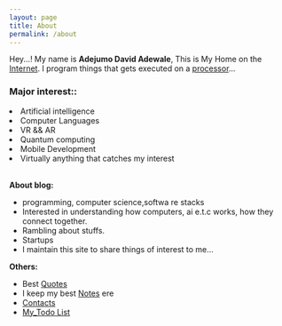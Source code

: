 ```yaml
---
layout: page
title: About
permalink: /about
---
```


Hey...! My name is **Adejumo David Adewale**, This is My Home on the [Internet](/about). I program things that gets executed on a [processor](https://en.wikipedia.org/wiki/Central_processing_unit)...
		

### **Major interest**::<br>
<div>
	<li>Artificial intelligence</li>
	<li>Computer Languages</li>
	<li>VR && AR</li>
	<li>Quantum computing</li>
	<li>Mobile Development</li>	
	<li>Virtually anything that catches my interest</li>
</div><br>



**About blog:**

* programming, computer science,softwa re stacks
* Interested in understanding how computers, ai e.t.c works, how they connect together.
* Rambling about stuffs.
* Startups
* I maintain this site to share things of interest to me...

**Others:**
* Best [Quotes](/quotes)<br>
* I keep my best [Notes](/notes) ere
* [Contacts]()
* [My_Todo List](/todo.html)
